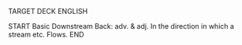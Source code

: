 TARGET DECK
ENGLISH

START
Basic
Downstream
Back: adv. & adj. In the direction in which a stream etc. Flows.
END
